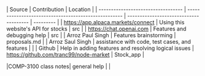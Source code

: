 | Source                             | Contribution                                         | Location                               |
| ---------------------------------- | ---------------------------------------------------- | -------------------------------------- | --------- |
| https://app.alpaca.markets/connect | Using this website's API for stocks                  | src                                    |
| https://chat.openai.com            | Features and debugging help                          | src                                    |
| Arroz Paul Singh                   | Features brainstorming                               | proposals.md                           |
| Arroz Saul Singh                   | assistance with code, test cases, and features       |                                        |
| Github                             | Help in adding features and resolving logical issues | https://github.com/tranc99/node-market | Stock_app |

|COMP-3100 class notes| general help | |
